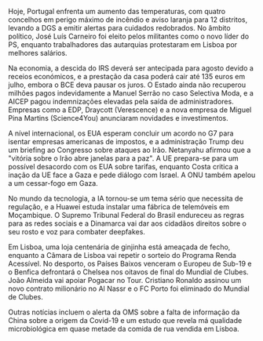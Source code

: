 Hoje, Portugal enfrenta um aumento das temperaturas, com quatro concelhos em perigo máximo de incêndio e aviso laranja para 12 distritos, levando a DGS a emitir alertas para cuidados redobrados. No âmbito político, José Luís Carneiro foi eleito pelos militantes como o novo líder do PS, enquanto trabalhadores das autarquias protestaram em Lisboa por melhores salários.

Na economia, a descida do IRS deverá ser antecipada para agosto devido a receios económicos, e a prestação da casa poderá cair até 135 euros em julho, embora o BCE deva pausar os juros. O Estado ainda não recuperou milhões pagos indevidamente a Manuel Serrão no caso Selectiva Moda, e a AICEP pagou indemnizações elevadas pela saída de administradores. Empresas como a EDP, Draycott (Verescence) e a nova empresa de Miguel Pina Martins (Science4You) anunciaram novidades e investimentos.

A nível internacional, os EUA esperam concluir um acordo no G7 para isentar empresas americanas de impostos, e a administração Trump deu um briefing ao Congresso sobre ataques ao Irão. Netanyahu afirmou que a "vitória sobre o Irão abre janelas para a paz". A UE prepara-se para um possível desacordo com os EUA sobre tarifas, enquanto Costa critica a inação da UE face a Gaza e pede diálogo com Israel. A ONU também apelou a um cessar-fogo em Gaza.

No mundo da tecnologia, a IA tornou-se um tema sério que necessita de regulação, e a Huawei estuda instalar uma fábrica de telemóveis em Moçambique. O Supremo Tribunal Federal do Brasil endureceu as regras para as redes sociais e a Dinamarca vai dar aos cidadãos direitos sobre o seu rosto e voz para combater deepfakes.

Em Lisboa, uma loja centenária de ginjinha está ameaçada de fecho, enquanto a Câmara de Lisboa vai repetir o sorteio do Programa Renda Acessível. No desporto, os Países Baixos venceram o Europeu de Sub-19 e o Benfica defrontará o Chelsea nos oitavos de final do Mundial de Clubes. João Almeida vai apoiar Pogacar no Tour. Cristiano Ronaldo assinou um novo contrato milionário no Al Nassr e o FC Porto foi eliminado do Mundial de Clubes.

Outras notícias incluem o alerta da OMS sobre a falta de informação da China sobre a origem da Covid-19 e um estudo que revela má qualidade microbiológica em quase metade da comida de rua vendida em Lisboa.